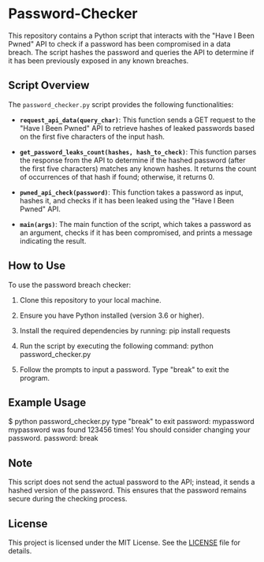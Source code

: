 # Password-Checker

This repository contains a Python script that interacts with the "Have I Been Pwned" API to check if a password has been compromised in a data breach. The script hashes the password and queries the API to determine if it has been previously exposed in any known breaches.

## Script Overview

The `password_checker.py` script provides the following functionalities:

- **`request_api_data(query_char)`**: This function sends a GET request to the "Have I Been Pwned" API to retrieve hashes of leaked passwords based on the first five characters of the input hash.

- **`get_password_leaks_count(hashes, hash_to_check)`**: This function parses the response from the API to determine if the hashed password (after the first five characters) matches any known hashes. It returns the count of occurrences of that hash if found; otherwise, it returns 0.

- **`pwned_api_check(password)`**: This function takes a password as input, hashes it, and checks if it has been leaked using the "Have I Been Pwned" API.

- **`main(args)`**: The main function of the script, which takes a password as an argument, checks if it has been compromised, and prints a message indicating the result.

## How to Use

To use the password breach checker:

1. Clone this repository to your local machine.

2. Ensure you have Python installed (version 3.6 or higher).

3. Install the required dependencies by running:
pip install requests

4. Run the script by executing the following command:
python password_checker.py

5. Follow the prompts to input a password. Type "break" to exit the program.

## Example Usage

$ python password_checker.py
type "break" to exit
password: mypassword
mypassword was found 123456 times! You should consider changing your password.
password: break

## Note

This script does not send the actual password to the API; instead, it sends a hashed version of the password. This ensures that the password remains secure during the checking process.

## License

This project is licensed under the MIT License. See the [LICENSE](LICENSE) file for details.
